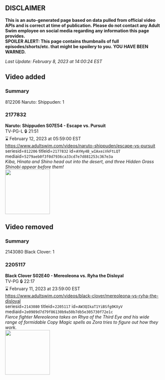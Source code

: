 ## DISCLAIMER
**This is an auto-generated page based on data pulled from official video APIs and is correct at time of publication. Please do not contact any Adult Swim employee on social media regarding any information this page provides.**  
**SPOILER ALERT: This page contains thumbnails of full episodes/shorts/etc. that might be spoilery to you. YOU HAVE BEEN WARNED.**  

_Last Update: February 8, 2023 at 14:00:24 EST_
## Video added
### Summary
812206 Naruto: Shippuden: 1  
### 2177832
**Naruto: Shippuden S07E54 - Escape vs. Pursuit**  
TV-PG-L 🔒 21:51  
⌛ February 12, 2023 at 05:59:00 EST  
https://www.adultswim.com/videos/naruto-shippuden/escape-vs-pursuit  
seriesid=`812206` titleid=`2177832` id=`AYHy4B_wIAxeiVkFtLQT` mediaid=`5279aeb0f3f0d7936ca33cd7e7d881253c367e3a`  
_Kiba, Hinata and Shino head out into the desert, and three Hidden Grass Shinobi appear before them!_  
<a href="https://media.cdn.adultswim.com/uploads/20220712/thumbnails/2_227121046111-NarutoShippuden_402_EscapeVsPursuit.png"><img src="https://media.cdn.adultswim.com/uploads/20220712/thumbnails/2_227121046111-NarutoShippuden_402_EscapeVsPursuit.png" height="144px" /></a>
## Video removed
### Summary
2143080 Black Clover: 1  
### 2205117
**Black Clover S02E40 - Mereoleona vs. Ryha the Disloyal**  
TV-PG 🔒 22:17  
⌛ February 11, 2023 at 23:59:00 EST  
https://www.adultswim.com/videos/black-clover/mereoleona-vs-ryha-the-disloyal  
seriesid=`2143080` titleid=`2205117` id=`AW3QIkaT1YiBSfg0KXyV` mediaid=`2e0989d7d79f86130b9a50b7db5e305730f72e1c`  
_Fierce fighter Mereoleona takes on Rhya of the Third Eye and his wide range of formidable Copy Magic spells as Zora tries to figure out how they work._  
<a href="https://media.cdn.adultswim.com/uploads/20191016/thumbnails/2_191016102228-blackclover_091.jpg"><img src="https://media.cdn.adultswim.com/uploads/20191016/thumbnails/2_191016102228-blackclover_091.jpg" height="144px" /></a>
